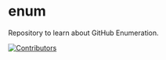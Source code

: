 # enum
Repository to learn about GitHub Enumeration.


















































































































































































































































































































[![Contributors](https://img.shields.io/badge/Contributors-3-brightgreen)](https://github.com/EurydiceCorp/enum/graphs/contributors)
